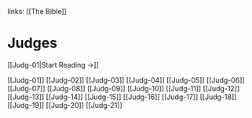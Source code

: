 links: [[The Bible]]
# Judges

[[Judg-01|Start Reading →]]

[[Judg-01]]
[[Judg-02]]
[[Judg-03]]
[[Judg-04]]
[[Judg-05]]
[[Judg-06]]
[[Judg-07]]
[[Judg-08]]
[[Judg-09]]
[[Judg-10]]
[[Judg-11]]
[[Judg-12]]
[[Judg-13]]
[[Judg-14]]
[[Judg-15]]
[[Judg-16]]
[[Judg-17]]
[[Judg-18]]
[[Judg-19]]
[[Judg-20]]
[[Judg-21]]